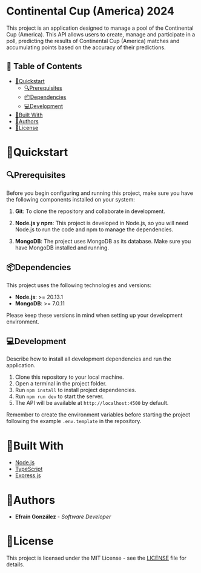 # Continental Cup (America) 2024

This project is an application designed to manage a pool of the Continental Cup (America). This API allows users to create, manage and participate in a poll, predicting the results of Continental Cup (America) matches and accumulating points based on the accuracy of their predictions.

## 📄 Table of Contents

- [🚀Quickstart](#🚀quickstart)
    - [🔍Prerequisites](#🔍prerequisites)
    - [📦Dependencies](#📦dependencies)
    - [💻Development](#💻development)
- [🔧Built With](#🔧built-with)
- [👥Authors](#👥authors)
- [📜License](#📜license)

# 🚀Quickstart

## 🔍Prerequisites

Before you begin configuring and running this project, make sure you have the following components installed on your system:

1. **Git**: To clone the repository and collaborate in development.

2. **Node.js y npm**: This project is developed in Node.js, so you will need Node.js to run the code and npm to manage the dependencies.

3. **MongoDB**: The project uses MongoDB as its database. Make sure you have MongoDB installed and running.

## 📦Dependencies

This project uses the following technologies and versions:

- **Node.js**: >= 20.13.1
- **MongoDB**: >= 7.0.11

Please keep these versions in mind when setting up your development environment.

## 💻Development

Describe how to install all development dependencies and run the application.

1. Clone this repository to your local machine.
2. Open a terminal in the project folder.
3. Run `npm install` to install project dependencies.
4. Run `npm run dev` to start the server.
5. The API will be available at `http://localhost:4500` by default.

Remember to create the environment variables before starting the project following the example `.env.template` in the repository.

# 🔧Built With

* [Node.js](https://nodejs.org/es)
* [TypeScript](https://www.typescriptlang.org/)
* [Express.js](https://expressjs.com/es/)

# 👥Authors

* **Efraín González** - *Software Developer*

# 📜License

This project is licensed under the MIT License - see the [LICENSE](LICENSE) file for details.